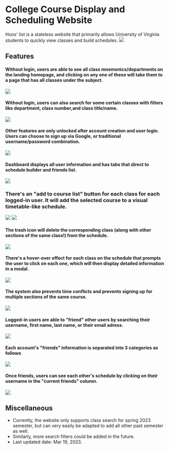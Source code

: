 # College Course Display and Scheduling Website
Hoos' list is a stateless website that primarily allows University of Virginia
students to quickly view classes and build schedules. 
![](img/homepage.png)

## Features
#### Without login, users are able to see all class mnemonics/departments on the landing homepage, and clicking on any one of these will take them to a page that has all classes under the subject. 
![](img/department.png)
#### Without login, users can also search for some certain classes with filters like department, class number,and class title/name. 
![](img/search.png)

#### Other features are only unlocked after account creation and user login. Users can choose to sign up via Google, or traditional username/password combination.
![](img/signup.png)

#### Dashboard displays all user information and has tabs that direct to schedule builder and friends list.
![](img/dashboard.png)

### There's an "add to course list" button for each class for each logged-in user. It will add the selected course to a visual timetable-like schedule.
![](img/add_button.png)
![](img/schedule.png)
#### The trash icon will delete the corresponding class (along with other sections of the same class!) from the schedule.
![](img/delete.png)

#### There's a hover-over effect for each class on the schedule that prompts the user to click on each one, which will then display detailed information in a modal. 
![](img/detail_modal.png)

#### The system also prevents time conflicts and prevents signing up for multiple sections of the same course.
![](img/time_conflict.png)

#### Logged-in users are able to "friend" other users by searching their username, first name, last name, or their email adress.
![](img/search_friend.png)

#### Each account's "friends" information is separated into 3 categories as follows
![](img/friendslist.png)
#### Once friends, users can see each other's schedule by clicking on their username in the "current friends" column.
![](img/friendslist2.png)

## Miscellaneous
 - Currently, the website only supports class search for spring 2023 semester,
but can very easily be adapted to add all other past semester as well.
 - Similarly, more search filters could be added in the future. 
 - Last updated date: Mar 19, 2023. 




